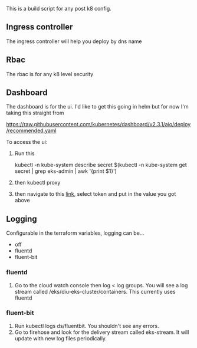 
This is a build script for any post k8 config.  

## Ingress controller

The ingress controller will help you deploy by dns name  

## Rbac

The rbac is for any k8 level security  

## Dashboard

The dashboard is for the ui.  I'd like to get this going in helm but for now I'm taking this straight from 

https://raw.githubusercontent.com/kubernetes/dashboard/v2.3.1/aio/deploy/recommended.yaml

To access the ui:  

1. Run this  

    kubectl -n kube-system describe secret $(kubectl -n kube-system get secret | grep eks-admin | awk '{print $1}')

1. then kubectl proxy
1. then navigate to this [link](http://localhost:8001/api/v1/namespaces/kubernetes-dashboard/services/https:kubernetes-dashboard:/proxy/#/login), select token and put in the value you got above

## Logging

Configurable in the terraform variables, logging can be...    
* off
* fluentd
* fluent-bit

### fluentd

1. Go to the cloud watch console then log &lt; log groups.  You will see a log stream called /eks/diu-eks-cluster/containers.  This currently uses fluentd

### fluent-bit

1. Run kubectl logs ds/fluentbit.  You shouldn't see any errors.   
1. Go to firehose and look for the delivery stream called eks-stream.  It will update with new log files periodically.